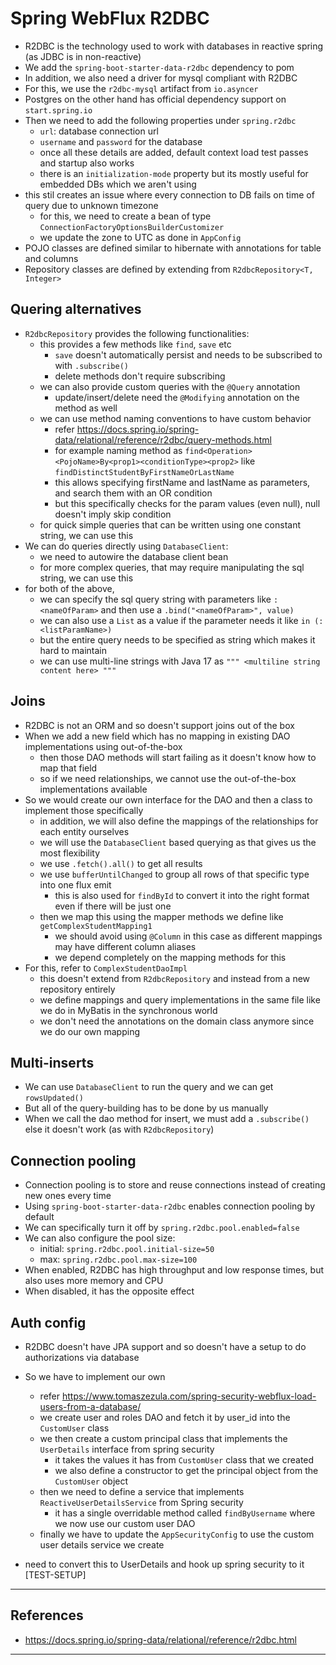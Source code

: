 # Spring WebFlux R2DBC

- R2DBC is the technology used to work with databases in reactive spring (as JDBC is in non-reactive)
- We add the `spring-boot-starter-data-r2dbc` dependency to pom
- In addition, we also need a driver for mysql compliant with R2DBC
- For this, we use the `r2dbc-mysql` artifact from `io.asyncer`
- Postgres on the other hand has official dependency support on `start.spring.io`
- Then we need to add the following properties under `spring.r2dbc`
  - `url`: database connection url
  - `username` and `password` for the database
  - once all these details are added, default context load test passes and startup also works
  - there is an `initialization-mode` property but its mostly useful for embedded DBs which we aren't using
- this stil creates an issue where every connection to DB fails on time of query due to unknown timezone
  - for this, we need to create a bean of type `ConnectionFactoryOptionsBuilderCustomizer`
  - we update the zone to UTC as done in `AppConfig`
- POJO classes are defined similar to hibernate with annotations for table and columns
- Repository classes are defined by extending from `R2dbcRepository<T, Integer>`

## Quering alternatives

- `R2dbcRepository` provides the following functionalities:
  - this provides a few methods like `find`, `save` etc
    - `save` doesn't automatically persist and needs to be subscribed to with `.subscribe()`
    - delete methods don't require subscribing
  - we can also provide custom queries with the `@Query` annotation
    - update/insert/delete need the `@Modifying` annotation on the method as well
  - we can use method naming conventions to have custom behavior
    - refer https://docs.spring.io/spring-data/relational/reference/r2dbc/query-methods.html
    - for example naming method as `find<Operation><PojoName>By<prop1><conditionType><prop2>` like `findDistinctStudentByFirstNameOrLastName`
    - this allows specifying firstName and lastName as parameters, and search them with an OR condition
    - but this specifically checks for the param values (even null), null doesn't imply skip condition
  - for quick simple queries that can be written using one constant string, we can use this
- We can do queries directly using `DatabaseClient`:
  - we need to autowire the database client bean
  - for more complex queries, that may require manipulating the sql string, we can use this
- for both of the above, 
  - we can specify the sql query string with parameters like `:<nameOfParam>` and then use a `.bind("<nameOfParam>", value)`
  - we can also use a `List` as a value if the parameter needs it like `in (:<listParamName>)`
  - but the entire query needs to be specified as string which makes it hard to maintain
  - we can use multi-line strings with Java 17 as `""" <multiline string content here> """`

## Joins

- R2DBC is not an ORM and so doesn't support joins out of the box
- When we add a new field which has no mapping in existing DAO implementations using out-of-the-box
  - then those DAO methods will start failing as it doesn't know how to map that field
  - so if we need relationships, we cannot use the out-of-the-box implementations available
- So we would create our own interface for the DAO and then a class to implement those specifically
  - in addition, we will also define the mappings of the relationships for each entity ourselves
  - we will use the `DatabaseClient` based querying as that gives us the most flexibility
  - we use `.fetch().all()` to get all results
  - we use `bufferUntilChanged` to group all rows of that specific type into one flux emit
    - this is also used for `findById` to convert it into the right format even if there will be just one
  - then we map this using the mapper methods we define like `getComplexStudentMapping1`
    - we should avoid using `@Column` in this case as different mappings may have different column aliases
    - we depend completely on the mapping methods for this
- For this, refer to `ComplexStudentDaoImpl`
  - this doesn't extend from `R2dbcRepository` and instead from a new repository entirely
  - we define mappings and query implementations in the same file like we do in MyBatis in the synchronous world
  - we don't need the annotations on the domain class anymore since we do our own mapping

## Multi-inserts

- We can use `DatabaseClient` to run the query and we can get `rowsUpdated()`
- But all of the query-building has to be done by us manually
- When we call the dao method for insert, we must add a `.subscribe()` else it doesn't work (as with `R2dbcRepository`)

## Connection pooling

- Connection pooling is to store and reuse connections instead of creating new ones every time
- Using `spring-boot-starter-data-r2dbc` enables connection pooling by default
- We can specifically turn it off by `spring.r2dbc.pool.enabled=false`
- We can also configure the pool size: 
  - initial: `spring.r2dbc.pool.initial-size=50`
  - max: `spring.r2dbc.pool.max-size=100`
- When enabled, R2DBC has high throughput and low response times, but also uses more memory and CPU
- When disabled, it has the opposite effect

## Auth config

- R2DBC doesn't have JPA support and so doesn't have a setup to do authorizations via database
- So we have to implement our own
  - refer https://www.tomaszezula.com/spring-security-webflux-load-users-from-a-database/
  - we create user and roles DAO and fetch it by user_id into the `CustomUser` class
  - we then create a custom principal class that implements the `UserDetails` interface from spring security
    - it takes the values it has from `CustomUser` class that we created
    - we also define a constructor to get the principal object from the `CustomUser` object
  - then we need to define a service that implements `ReactiveUserDetailsService` from Spring security
    - it has a single overridable method called `findByUsername` where we now use our custom user DAO
  - finally we have to update the `AppSecurityConfig` to use the custom user details service we create
  
- need to convert this to UserDetails and hook up spring security to it [TEST-SETUP]

---

## References

- https://docs.spring.io/spring-data/relational/reference/r2dbc.html

---

